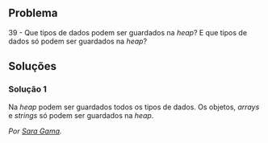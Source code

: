 ## Problema

39 - Que tipos de dados podem ser guardados na _heap_? E que tipos de dados só
podem ser guardados na _heap_?

## Soluções

### Solução 1

Na _heap_ podem ser guardados todos os tipos de dados. Os objetos, _arrays_ e
_strings_ só podem ser guardados na _heap_.

*Por [Sara Gama](https://github.com/serapinta).*

